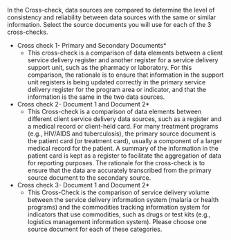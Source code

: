In the Cross-check, data sources are compared to determine the level of consistency and reliability between data sources with the same or similar information. Select the source documents you will use for each of the 3 cross-checks.
* Cross check 1- Primary and Secondary Documents*
    - This cross-check is a comparison of data elements between a client service delivery register and another register for a service delivery support unit, such as the pharmacy or laboratory.  For this comparison, the rationale is to ensure that information in the support unit registers is being updated correctly in the primary service delivery register for the program area or indicator, and that the information is the same in the two data sources.
* Cross check 2- Document 1 and Document 2*
    - This Cross-check is a comparison of data elements between different client service delivery data sources, such as a register and a medical record or client-held card. For many treatment programs (e.g., HIV/AIDS and tuberculosis), the primary source document is the patient card (or treatment card), usually a component of a larger medical record for the patient. A summary of the information in the patient card is kept as a register to facilitate the aggregation of data for reporting purposes. The rationale for the cross-check is to ensure that the data are accurately transcribed from the primary source document to the secondary source.
* Cross check 3- Document 1 and Document 2*
   - This Cross-Check is the comparison of service delivery volume between the service delivery information system (malaria or health programs) and the commodities tracking information system for indicators that use commodities, such as drugs or test kits (e.g., logistics management information system). Please choose one source document for each of these categories.
